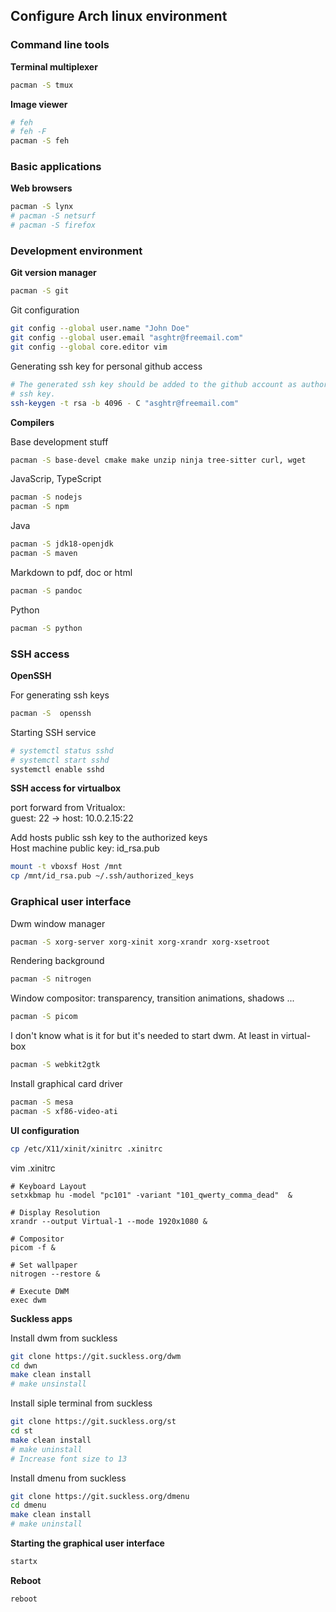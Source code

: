 ## Configure Arch linux environment

### Command line tools

**Terminal multiplexer**
```bash
pacman -S tmux
```

**Image viewer**
```bash
# feh
# feh -F
pacman -S feh
```

### Basic applications

**Web browsers**
```bash
pacman -S lynx
# pacman -S netsurf
# pacman -S firefox
```

### Development environment


**Git version manager**
```bash
pacman -S git
```

Git configuration
```bash
git config --global user.name "John Doe"
git config --global user.email "asghtr@freemail.com"
git config --global core.editor vim
```

Generating ssh key for personal github access
```bash
# The generated ssh key should be added to the github account as authorized
# ssh key.
ssh-keygen -t rsa -b 4096 - C "asghtr@freemail.com"
```

**Compilers**

Base development stuff
```bash
pacman -S base-devel cmake make unzip ninja tree-sitter curl, wget
```
JavaScrip, TypeScript
```bash
pacman -S nodejs
pacman -S npm
```
Java
```bash
pacman -S jdk18-openjdk
pacman -S maven
```
Markdown to pdf, doc or html
```bash
pacman -S pandoc
```
Python
```bash
pacman -S python
```

### SSH access

**OpenSSH**

For generating ssh keys
```bash
pacman -S  openssh
```

Starting SSH service
```bash
# systemctl status sshd
# systemctl start sshd
systemctl enable sshd
```
**SSH access for virtualbox**

port forward from Vritualox:<br>
guest: 22 -> host: 10.0.2.15:22

Add hosts public ssh key to the authorized keys<br>
Host machine public key: id_rsa.pub
```bash
mount -t vboxsf Host /mnt
cp /mnt/id_rsa.pub ~/.ssh/authorized_keys
```
### Graphical user interface

Dwm window manager
```bash
pacman -S xorg-server xorg-xinit xorg-xrandr xorg-xsetroot
```

Rendering background
```bash
pacman -S nitrogen
```

Window compositor: transparency, transition animations, shadows ...
```bash
pacman -S picom
```

I don't know what is it for but it's needed to start dwm. At least in virtual-box
```bash
pacman -S webkit2gtk
```

Install graphical card driver
```bash
pacman -S mesa
pacman -S xf86-video-ati
```

**UI configuration**
```bash
cp /etc/X11/xinit/xinitrc .xinitrc
```

vim .xinitrc
```
# Keyboard Layout
setxkbmap hu -model "pc101" -variant "101_qwerty_comma_dead"  &

# Display Resolution
xrandr --output Virtual-1 --mode 1920x1080 &

# Compositor
picom -f &

# Set wallpaper
nitrogen --restore &

# Execute DWM
exec dwm
```

**Suckless apps**

Install dwm from suckless
```bash
git clone https://git.suckless.org/dwm
cd dwn
make clean install
# make unsinstall
```

Install siple terminal from suckless
```bash
git clone https://git.suckless.org/st
cd st
make clean install
# make uninstall
# Increase font size to 13
```

Install dmenu from suckless
```bash
git clone https://git.suckless.org/dmenu
cd dmenu
make clean install
# make uninstall
```

**Starting the graphical user interface**
```bash
startx
```

**Reboot**
```bash
reboot
```
